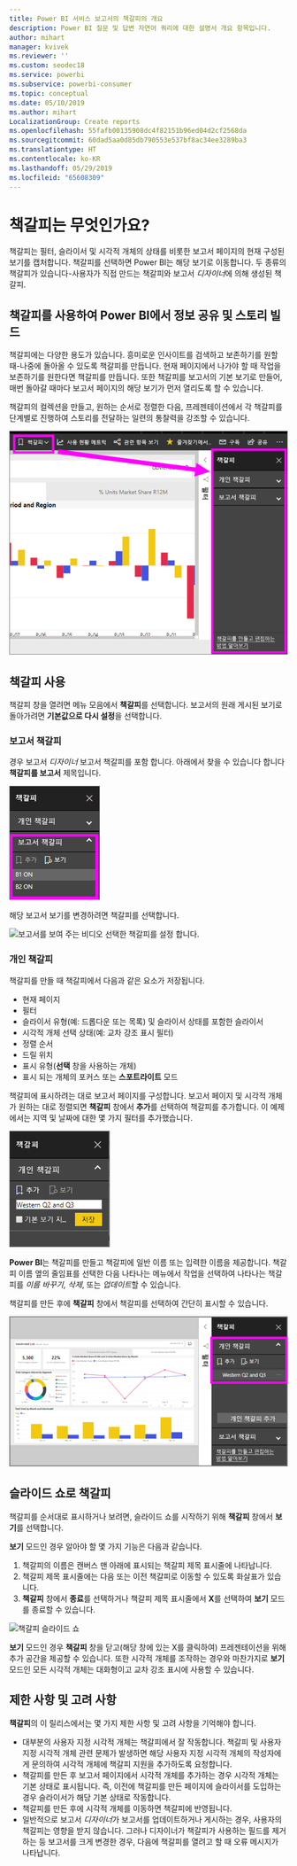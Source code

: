 ```yaml
---
title: Power BI 서비스 보고서의 책갈피의 개요
description: Power BI 질문 및 답변 자연어 쿼리에 대한 설명서 개요 항목입니다.
author: mihart
manager: kvivek
ms.reviewer: ''
ms.custom: seodec18
ms.service: powerbi
ms.subservice: powerbi-consumer
ms.topic: conceptual
ms.date: 05/10/2019
ms.author: mihart
LocalizationGroup: Create reports
ms.openlocfilehash: 55fafb00135908dc4f82151b96ed04d2cf2568da
ms.sourcegitcommit: 60dad5aa0d85db790553e537bf8ac34ee3289ba3
ms.translationtype: HT
ms.contentlocale: ko-KR
ms.lasthandoff: 05/29/2019
ms.locfileid: "65608309"
---
```

# <a name="what-are-bookmarks"></a>책갈피는 무엇인가요?
책갈피는 필터, 슬라이서 및 시각적 개체의 상태를 비롯한 보고서 페이지의 현재 구성된 보기를 캡처합니다. 책갈피를 선택하면 Power BI는 해당 보기로 이동합니다. 두 종류의 책갈피가 있습니다-사용자가 직접 만드는 책갈피와 보고서 *디자이너*에 의해 생성된 책갈피.

## <a name="use-bookmarks-to-share-insights-and-build-stories-in-power-bi"></a>책갈피를 사용하여 Power BI에서 정보 공유 및 스토리 빌드 
책갈피에는 다양한 용도가 있습니다. 흥미로운 인사이트를 검색하고 보존하기를 원할 때-나중에 돌아올 수 있도록 책갈피를 만듭니다. 현재 페이지에서 나가야 할 때 작업을 보존하기를 원한다면 책갈피를 만듭니다. 또한 책갈피를 보고서의 기본 보기로 만들어, 매번 돌아갈 때마다 보고서 페이지의 해당 보기가 먼저 열리도록 할 수 있습니다. 

책갈피의 컬렉션을 만들고, 원하는 순서로 정렬한 다음, 프레젠테이션에서 각 책갈피를 단계별로 진행하여 스토리를 전달하는 일련의 통찰력을 강조할 수 있습니다.  

![리본에서 선택 하 여 책갈피 창을 표시 합니다.](media/end-user-bookmarks/power-bi-bookmarks-pane.png)

## <a name="using-bookmarks"></a>책갈피 사용
책갈피 창을 열려면 메뉴 모음에서 **책갈피**를 선택합니다. 보고서의 원래 게시된 보기로 돌아가려면 **기본값으로 다시 설정**을 선택합니다.

### <a name="report-bookmarks"></a>보고서 책갈피
경우 보고서 *디자이너* 보고서 책갈피를 포함 합니다. 아래에서 찾을 수 있습니다 합니다 **책갈피를 보고서** 제목입니다. 

![보고서의 책갈피를 표시 합니다.](media/end-user-bookmarks/power-bi-report-bookmark.png)

해당 보고서 보기를 변경하려면 책갈피를 선택합니다. 

![보고서를 보여 주는 비디오 선택한 책갈피를 설정 합니다.](media/end-user-bookmarks/power-bi-bookmarks.gif)

### <a name="personal-bookmarks"></a>개인 책갈피

책갈피를 만들 때 책갈피에서 다음과 같은 요소가 저장됩니다.

* 현재 페이지
* 필터
* 슬라이서 유형(예: 드롭다운 또는 목록) 및 슬라이서 상태를 포함한 슬라이서
* 시각적 개체 선택 상태(예: 교차 강조 표시 필터)
* 정렬 순서
* 드릴 위치
* 표시 유형(**선택** 창을 사용하는 개체)
* 표시 되는 개체의 포커스 또는 **스포트라이트** 모드

책갈피에 표시하려는 대로 보고서 페이지를 구성합니다. 보고서 페이지 및 시각적 개체가 원하는 대로 정렬되면 **책갈피** 창에서 **추가**를 선택하여 책갈피를 추가합니다. 이 예제에서는 지역 및 날짜에 대한 몇 가지 필터를 추가했습니다. 

![개인 책갈피를 추가 합니다.](media/end-user-bookmarks/power-bi-add-personal.png)

**Power BI**는 책갈피를 만들고 책갈피에 일반 이름 또는 입력한 이름을 제공합니다. 책갈피 이름 옆의 줄임표를 선택한 다음 나타나는 메뉴에서 작업을 선택하여 나타나는 책갈피를 *이름 바꾸기*, *삭제*, 또는 *업데이트*할 수 있습니다.

책갈피를 만든 후에 **책갈피** 창에서 책갈피를 선택하여 간단히 표시할 수 있습니다. 

![개인 책갈피를 추가 합니다.](media/end-user-bookmarks/power-bi-personal-bookmark.png)


<!--
## Arranging bookmarks
As you create bookmarks, you might find that the order in which you create them isn't necessarily the same order you'd like to present them to your audience. No problem, you can easily rearrange the order of bookmarks.

In the **Bookmarks** pane, simply drag-and-drop bookmarks to change their order, as shown in the following image. The yellow bar between bookmarks designates where the dragged bookmark will be placed.

![Change bookmark order by drag-and-drop](media/desktop-bookmarks/bookmarks_06.png)

The order of your bookmarks can become important when you use the **View** feature of bookmarks, as described in the next section. 

-->

## <a name="bookmarks-as-a-slide-show"></a>슬라이드 쇼로 책갈피
책갈피를 순서대로 표시하거나 보려면, 슬라이드 쇼를 시작하기 위해 **책갈피** 창에서 **보기**를 선택합니다.

**보기** 모드인 경우 알아야 할 몇 가지 기능은 다음과 같습니다.

1. 책갈피의 이름은 캔버스 맨 아래에 표시되는 책갈피 제목 표시줄에 나타납니다.
2. 책갈피 제목 표시줄에는 다음 또는 이전 책갈피로 이동할 수 있도록 화살표가 있습니다.
3. **책갈피** 창에서 **종료**를 선택하거나 책갈피 제목 표시줄에서 **X**를 선택하여 **보기** 모드를 종료할 수 있습니다. 

![책갈피 슬라이드 쇼](media/end-user-bookmarks/power-bi-bookmark-slideshow.png)

**보기** 모드인 경우 **책갈피** 창을 닫고(해당 창에 있는 X를 클릭하여) 프레젠테이션을 위해 추가 공간을 제공할 수 있습니다. 또한 시각적 개체를 조작하는 경우와 마찬가지로 **보기** 모드인 모든 시각적 개체는 대화형이고 교차 강조 표시에 사용할 수 있습니다. 

<!--
## Visibility - using the Selection pane
With the release of bookmarks, the new **Selection** pane is also introduced. The **Selection** pane provides a list of all objects on the current page and allows you to select the object and specify whether a given object is visible. 

![Enable the Selection pane](media/desktop-bookmarks/bookmarks_08.png)

You can select an object using the **Selection** pane. Also, you can toggle whether the object is currently visible by clicking the eye icon to the right of the visual. 

![Selection pane](media/desktop-bookmarks/bookmarks_09.png)

When a bookmark is added, the visible status of each object is also saved based on its setting in the **Selection** pane. 

It's important to note that **slicers** continue to filter a report page, regardless of whether they are visible. As such, you can create many different bookmarks, with different slicer settings, and make a single report page appear very different (and highlight different insights) in various bookmarks.


## Bookmarks for shapes and images
You can also link shapes and images to bookmarks. With this feature, when you click on an object, it will show the bookmark associated with that object. This can be especially useful when working with buttons; you can learn more by reading the article about [using buttons in Power BI](desktop-buttons.md). 

To assign a bookmark to an object, select the object, then expand the **Action** section from the **Format Shape** pane, as shown in the following image.

![Add bookmark link to an object](media/desktop-bookmarks/bookmarks_10.png)

Once you turn the **Action** slider to **On** you can select whether the object is a back button, a bookmark, or a Q&A command. If you select bookmark, you can then select which of your bookmarks the object is linked to.

There are all sorts of interesting things you can do with object-linked bookmarking. You can create a visual table of contents on your report page, or you can provide different views (such as visual types) of the same information, just by clicking on an object.

When you are in editing mode you can use ctrl+click to follow the link, and when not in edit mode, simply click the object to follow the link. 


## Bookmark groups

Beginning with the August 2018 release of **Power BI Desktop**, you can create and use bookmark groups. A bookmark group is a collection of bookmarks that you specify, which can be shown and organized as a group. 

To create a bookmark group, hold down the CTRL key and select the bookmarks you want to include in the group, then click the ellipses beside any of the selected bookmarks, and select **Group** from the menu that appears.

![Create a bookmark group](media/desktop-bookmarks/bookmarks_15.png)

**Power BI Desktop** automatically names the group *Group 1*. Fortunately, you can just double-click on the name and rename it to whatever you want.

![Rename a bookmark group](media/desktop-bookmarks/bookmarks_16.png)

With any bookmark group, clicking on the bookmark group's name only expands or collapses the group of bookmarks, and does not represent a bookmark by itself. 

When using the **View** feature of bookmarks, the following applies:

* If the selected bookmark is in a group when you select **View** from bookmarks, only the bookmarks *in that group* are shown in the viewing session. 

* If the selected bookmark is not in a group, or is on the top level (such as the name of a bookmark group), then all bookmarks for the entire report are played, including bookmarks in any group. 

To ungroup bookmarks, just select any bookmark in a group, click the ellipses, and then select **Ungroup** from the menu that appears. 

![Ungroup a bookmark group](media/desktop-bookmarks/bookmarks_17.png)

Note that selecting **Ungroup** for any bookmark from a group takes all bookmarks out of the group (it deletes the group, but not the bookmarks themselves). So to remove a single bookmark from a group, you need to **Ungroup** any member from that group, which deletes the grouping, then select the members you want in the new group (using CTRL and clicking each bookmark), and select **Group** again. 
-->





## <a name="limitations-and-considerations"></a>제한 사항 및 고려 사항
**책갈피**의 이 릴리스에서는 몇 가지 제한 사항 및 고려 사항을 기억해야 합니다.

* 대부분의 사용자 지정 시각적 개체는 책갈피에서 잘 작동합니다. 책갈피 및 사용자 지정 시각적 개체 관련 문제가 발생하면 해당 사용자 지정 시각적 개체의 작성자에게 문의하여 시각적 개체에 책갈피 지원을 추가하도록 요청합니다. 
* 책갈피를 만든 후 보고서 페이지에서 시각적 개체를 추가하는 경우 시각적 개체는 기본 상태로 표시됩니다. 즉, 이전에 책갈피를 만든 페이지에 슬라이서를 도입하는 경우 슬라이서가 해당 기본 상태로 작동합니다.
* 책갈피를 만든 후에 시각적 개체를 이동하면 책갈피에 반영됩니다. 
* 일반적으로 보고서 *디자이너*가 보고서를 업데이트하거나 게시하는 경우, 사용자의 책갈피는 영향을 받지 않습니다. 그러나 디자이너가 책갈피가 사용하는 필드를 제거하는 등 보고서를 크게 변경한 경우, 다음에 책갈피를 열려고 할 때 오류 메시지가 나타납니다. 

<!--
## Next steps
spotlight?
-->
